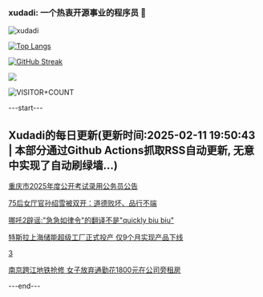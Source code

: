 ### xudadi: 一个热衷开源事业的程序员 👋

![xudadi](https://github-readme-stats-git-masterorgs-github-readme-stats-team.vercel.app/api?username=xudadi)

[![Top Langs](https://github-readme-stats.vercel.app/api/top-langs/?username=xudadi)](https://github.com/anuraghazra/github-readme-stats)

[![GitHub Streak](https://streak-stats.demolab.com?user=xudadi&locale=zh_Hans)](https://git.io/streak-stats)

![](https://raw.githubusercontent.com/xudadi/xudadi/main/assets/github-contribution-grid-snake.svg)

![VISITOR+COUNT](https://komarev.com/ghpvc/?username=xudadi&label=VISITOR+COUNT)


---start---

## Xudadi的每日更新(更新时间:2025-02-11 19:50:43 | 本部分通过Github Actions抓取RSS自动更新, 无意中实现了自动刷绿墙...)

[重庆市2025年度公开考试录用公务员公告](https://www.gongkaoleida.com/article/2284000)

[75后女厅官孙绍雪被双开：道德败坏、品行不端](https://m.163.com/news/article/JO43LSC3051482MP.html)

[哪吒2辟谣:"急急如律令"的翻译不是"quickly biu biu"](https://m.163.com/news/article/JO4030JE051492T3.html)

[特斯拉上海储能超级工厂正式投产 仅9个月实现产品下线](https://m.163.com/news/article/JO3U3E320514R9P4.html)

[3](https://m.163.com/touch/news/sub/domestic)

[南京跨江地铁抢修 女子放弃通勤花1800元在公司旁租房](https://m.163.com/news/article/JO3RRIQO00019B3E.html)

---end---
